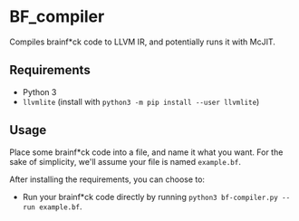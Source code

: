 # BF_compiler

Compiles brainf*ck code to LLVM IR, and potentially runs it with McJIT.

## Requirements

- Python 3
- `llvmlite` (install with `python3 -m pip install --user llvmlite`)

## Usage

Place some brainf*ck code into a file, and name it what you want. For the sake
of simplicity, we'll assume your file is named `example.bf`.

After installing the requirements, you can choose to:

- Run your brainf*ck code directly by running `python3 bf-compiler.py --run
  example.bf`.
